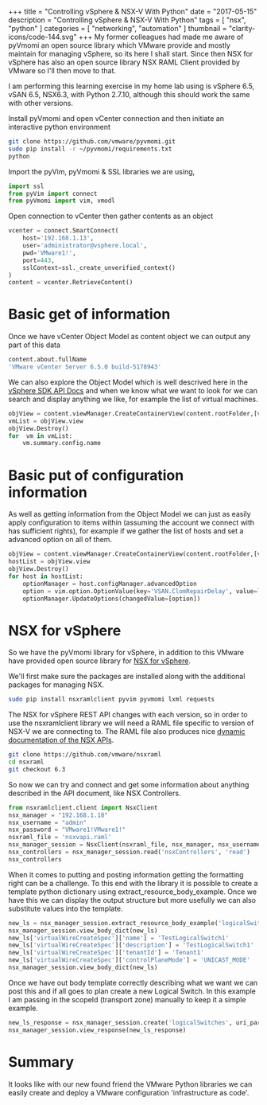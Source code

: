+++
title = "Controlling vSphere & NSX-V With Python"
date = "2017-05-15"
description = "Controlling vSphere & NSX-V With Python"
tags = [
    "nsx",
    "python"
]
categories = [
    "networking",
    "automation"
]
thumbnail = "clarity-icons/code-144.svg"
+++
My former colleagues had made me aware of pyVmomi an open source library which VMware provide and mostly maintain for managing vSphere, so its here I shall start. Since then NSX for vSphere has also an open source library NSX RAML Client provided by VMware so I'll then move to that.

I am performing this learning exercise in my home lab  using is vSphere 6.5, vSAN 6.5, NSX6.3, with Python 2.7.10, although this should work the same with other versions.

Install pyVmomi and open vCenter connection and then initiate an interactive python environment

```bash
git clone https://github.com/vmware/pyvmomi.git
sudo pip install -r ~/pyvmomi/requirements.txt
python
```

Import the pyVim, pyVmomi & SSL libraries we are using,

```python
import ssl
from pyVim import connect
from pyVmomi import vim, vmodl
```

Open connection to vCenter then gather contents as an object

```python
vcenter = connect.SmartConnect(
    host='192.168.1.13',
    user='administrator@vsphere.local',
    pwd='VMware1!',
    port=443,
    sslContext=ssl._create_unverified_context()
)
content = vcenter.RetrieveContent()
```

# Basic get of information

Once we have vCenter Object Model as content object we can output any part of this data

```bash
content.about.fullName
'VMware vCenter Server 6.5.0 build-5178943'
```

We can also explore the Object Model which is well descrived here in the [vSphere SDK API Docs](http://pubs.vmware.com/vsphere-65/topic/com.vmware.wssdk.apiref.doc/right-pane.html) and when we know what we want to look for we can search and display anything we like, for example the list of virtual machines.

```python
objView = content.viewManager.CreateContainerView(content.rootFolder,[vim.VirtualMachine],True)
vmList = objView.view
objView.Destroy()
for  vm in vmList:
    vm.summary.config.name
```

# Basic put of configuration information
As well as getting information from the Object Model we can just as easily apply configuration to items within (assuming the account we connect with has sufficient rights),  for example if we gather the list of hosts and set a advanced option on all of them.

```python
objView = content.viewManager.CreateContainerView(content.rootFolder,[vim.HostSystem],True)
hostList = objView.view
objView.Destroy()
for host in hostList:
    optionManager = host.configManager.advancedOption
    option = vim.option.OptionValue(key='VSAN.ClomRepairDelay', value=long(120))
    optionManager.UpdateOptions(changedValue=[option])
```

# NSX for vSphere
So we have the pyVmomi library for vSphere, in addition to this VMware have provided open source library for [NSX for vSphere](https://github.com/vmware/nsxramlclient).

We'll first make sure the packages are installed along with the additional packages for managing NSX.

```bash
sudo pip install nsxramlclient pyvim pyvmomi lxml requests
```

The NSX for vSphere REST API changes with each version, so in order to use the nsxramlclient library we will need a RAML file specific to version of NSX-V we are connecting to. The RAML file also produces nice [dynamic documentation of the NSX APIs](https://htmlpreview.github.io/?https://github.com/vmware/nsxraml/blob/6.3/html-version/nsxvapi.html).

```bash
git clone https://github.com/vmware/nsxraml
cd nsxraml
git checkout 6.3
```

So now we can try and connect and get some information about anything described in the API document, like NSX Controllers.

```python
from nsxramlclient.client import NsxClient
nsx_manager = "192.168.1.18"
nsx_username = "admin"
nsx_password = "VMware1!VMware1!"
nsxraml_file = 'nsxvapi.raml'
nsx_manager_session = NsxClient(nsxraml_file, nsx_manager, nsx_username, nsx_password)
nsx_controllers = nsx_manager_session.read('nsxControllers', 'read')
nsx_controllers
```

When it comes to putting and posting information getting the formatting right can be a challenge. To this end with the library it is possible to create a template python dictionary using extract_resource_body_example.  Once we have this we can display the output structure but more usefully we can also substitute values into the template.

```python
new_ls = nsx_manager_session.extract_resource_body_example('logicalSwitches', 'create')
nsx_manager_session.view_body_dict(new_ls)
new_ls['virtualWireCreateSpec']['name'] = 'TestLogicalSwitch1'
new_ls['virtualWireCreateSpec']['description'] = 'TestLogicalSwitch1'
new_ls['virtualWireCreateSpec']['tenantId'] = 'Tenant1'
new_ls['virtualWireCreateSpec']['controlPlaneMode'] = 'UNICAST_MODE'
nsx_manager_session.view_body_dict(new_ls)
```

Once we have out body template correctly describing what we want we can post this and if all goes to plan create a new Logical Switch. In this example I am passing in the scopeId (transport zone) manually to keep it a simple example.

```python
new_ls_response = nsx_manager_session.create('logicalSwitches', uri_parameters={'scopeId': 'vdnscope-1'}, request_body_dict=new_ls)
nsx_manager_session.view_response(new_ls_response)
```

# Summary
It looks like with our new found friend the VMware Python libraries we can easily create and deploy a VMware configuration 'infrastructure as code'.